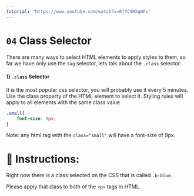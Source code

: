 ```yaml
---
tutorial: "https://www.youtube.com/watch?v=RffCSMXgWFc"
---
```


# `04` Class Selector

There are many ways to select HTML elements to apply styles to them, so far we have only use the `tag` selector, lets talk about the `.class` selector:

#### 1) `.class` Selector

It is the most popular css selector, you will probably use it every 5 minutes.
Use the class property of the HTML element to select it. Styling rules will apply to all elements with the same class value

```css
.small{
    font-size: 9px;
}
```
Note: any html tag with the `class="small"` will have a font-size of 9px.

# 📝 Instructions:

Right now there is a class selected on the CSS that is called `.b-blue`.

Please apply that class to both of the `<p>` tags in HTML.


